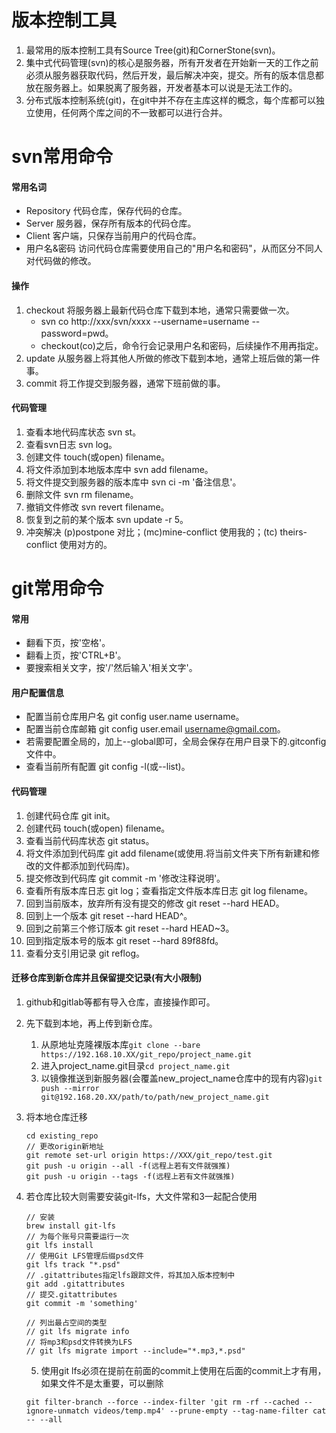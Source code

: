 # 版本控制工具
1. 最常用的版本控制工具有Source Tree(git)和CornerStone(svn)。
2. 集中式代码管理(svn)的核心是服务器，所有开发者在开始新一天的工作之前必须从服务器获取代码，然后开发，最后解决冲突，提交。所有的版本信息都放在服务器上。如果脱离了服务器，开发者基本可以说是无法工作的。
3. 分布式版本控制系统(git)，在git中并不存在主库这样的概念，每个库都可以独立使用，任何两个库之间的不一致都可以进行合并。


# svn常用命令
#### 常用名词
* Repository 代码仓库，保存代码的仓库。
* Server 服务器，保存所有版本的代码仓库。
* Client 客户端，只保存当前用户的代码仓库。
* 用户名&密码 访问代码仓库需要使用自己的"用户名和密码"，从而区分不同人对代码做的修改。

#### 操作
1. checkout 将服务器上最新代码仓库下载到本地，通常只需要做一次。
	* svn co http://xxx/svn/xxxx --username=username --password=pwd。
	* checkout(co)之后，命令行会记录用户名和密码，后续操作不用再指定。 
2. update 从服务器上将其他人所做的修改下载到本地，通常上班后做的第一件事。
3. commit 将工作提交到服务器，通常下班前做的事。

#### 代码管理
1. 查看本地代码库状态 svn st。
2. 查看svn日志 svn log。
3. 创建文件 touch(或open) filename。
4. 将文件添加到本地版本库中 svn add filename。
5. 将文件提交到服务器的版本库中 svn ci -m '备注信息'。
6. 删除文件 svn rm filename。
7. 撤销文件修改 svn revert filename。
8. 恢复到之前的某个版本 svn update -r 5。
9. 冲突解决 (p)postpone 对比；(mc)mine-conflict 使用我的；(tc) theirs-conflict 使用对方的。


# git常用命令
#### 常用
* 翻看下页，按'空格'。
* 翻看上页，按'CTRL+B'。
* 要搜索相关文字，按'/'然后输入'相关文字'。

#### 用户配置信息
* 配置当前仓库用户名 git config user.name username。
* 配置当前仓库邮箱 git config user.email username@gmail.com。
* 若需要配置全局的，加上--global即可，全局会保存在用户目录下的.gitconfig文件中。
* 查看当前所有配置 git config -l(或--list)。

#### 代码管理
1. 创建代码仓库 git init。
2. 创建代码 touch(或open) filename。
3. 查看当前代码库状态 git status。
4. 将文件添加到代码库 git add filename(或使用.将当前文件夹下所有新建和修改的文件都添加到代码库)。
5. 提交修改到代码库 git commit -m '修改注释说明'。
6. 查看所有版本库日志 git log；查看指定文件版本库日志 git log filename。
7. 回到当前版本，放弃所有没有提交的修改 git reset --hard HEAD。
8. 回到上一个版本 git reset --hard HEAD^。
9. 回到之前第三个修订版本 git reset --hard HEAD~3。
10. 回到指定版本号的版本 git reset --hard 89f88fd。
11. 查看分支引用记录 git reflog。

#### 迁移仓库到新仓库并且保留提交记录(有大小限制)
1. github和gitlab等都有导入仓库，直接操作即可。
2. 先下载到本地，再上传到新仓库。
	1. 从原地址克隆裸版本库`git clone --bare https://192.168.10.XX/git_repo/project_name.git`
	2. 进入project_name.git目录`cd project_name.git`
	3. 以镜像推送到新服务器(会覆盖new_project_name仓库中的现有内容)`git push --mirror git@192.168.20.XX/path/to/path/new_project_name.git`
3. 将本地仓库迁移
	
	```
	cd existing_repo
	// 更改origin新地址
	git remote set-url origin https://XXX/git_repo/test.git
	git push -u origin --all -f(远程上若有文件就强推)
	git push -u origin --tags -f(远程上若有文件就强推)
	```
4. 若仓库比较大则需要安装git-lfs，大文件常和3一起配合使用
	
	```
	// 安装
	brew install git-lfs
	// 为每个账号只需要运行一次
	git lfs install
	// 使用Git LFS管理后缀psd文件
	git lfs track "*.psd"
	// .gitattributes指定lfs跟踪文件，将其加入版本控制中
	git add .gitattributes
	// 提交.gitattributes
	git commit -m 'something'
	
	// 列出最占空间的类型
	// git lfs migrate info
	// 将mp3和psd文件转换为LFS
	// git lfs migrate import --include="*.mp3,*.psd"
	```
	5. 使用git lfs必须在提前在前面的commit上使用在后面的commit上才有用，如果文件不是太重要，可以删除
	
	```
	git filter-branch --force --index-filter 'git rm -rf --cached --ignore-unmatch videos/temp.mp4' --prune-empty --tag-name-filter cat -- --all
	```








